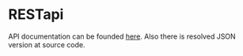 # RESTapi

API documentation can be founded [here](https://app.swaggerhub.com/apis-docs/mementomorri/REST_API_for_toplist_of_students/1.0.0).
Also there is resolved JSON version at source code.